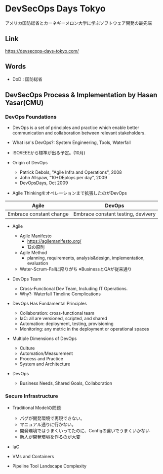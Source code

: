 # DevSecOps Days Tokyo
アメリカ国防総省とカーネギーメロン大学に学ぶソフトウェア開発の最先端

## Link
https://devsecops-days-tokyo.com/

## Words
- DoD : 国防総省

## DevSecOps Process & Implementation by Hasan Yasar(CMU)

### DevOps Foundations
- DevOps is a set of principles and practice which enable better communication and collaboration between relevant stakeholders.
- What isn's DevOps?: System Engineering, Tools, Waterfall
- ISO/IEEEから標準が出る予定。(10月)

- Origin of DevOps
  - Patrick Debols, "Agile Infra and Operations", 2008
  - John Allspaw, "10+DEploys per day", 2009
  - DevOpsDays, Oct 2009

- Agile Thinkingをオペレーションまで拡張したのがDevOps

| Agile | DevOps |
|--|--|
| Embrace constant change | Embrace constant testing, devivery |

- Agile
  - Agile Manifesto
    - https://agilemanifesto.org/
    - 12の原則
  - Agile Method
    - planning, requirements, analysis&design, implementation, evaluation
  - Water-Scrum-Fallに陥りがち ※BusinessとQAが従来通り

- DevOps Team
  - Cross-Functional Dev Team, Including IT Operations.
  - Why?: Waterfall Timeline Complications

- DevOps Has Fundamental Principles
  - Collaboration: cross-functional team
  - IaC: all are versioned, scripted, and shared
  - Automation: deployment, testing, provisioning
  - Monitoring: any metric in the deployment or operational spaces

- Multiple Dimensions of DevOps
  - Culture
  - Automation/Measurement
  - Process and Practice
  - System and Architecture

- DevOps
  - Business Needs, Shared Goals, Collaboration

### Secure Infrastructure

- Traditional Modelの問題
  - バグが開発環境で再現できない。
  - マニュアル通りに行かない。
  - 開発環境ではうまくいってたのに、Configの違いでうまくいかない
  - 新人が開発環境を作るのが大変

- IaC
- VMs and Containers

- Pipeline Tool Landscape Complexity

